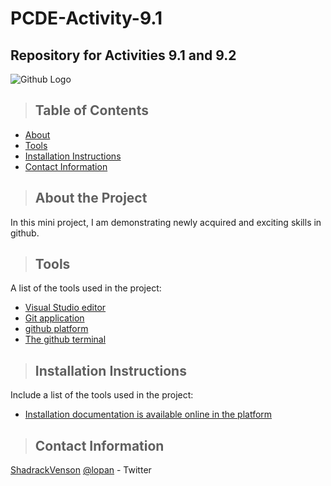 # PCDE-Activity-9.1
## Repository for Activities 9.1 and 9.2
![Github Logo](https://github.githubassets.com/images/modules/logos_page/Octocat.png "Github logo - markdown")

>## Table of Contents
* [About ](#about_the_project)
* [Tools ](#tools)
* [Installation Instructions](#installation_instructions)
* [Contact Information](#contact)

<a class="anchor" id="about the project"></a>
>## About the Project
In this mini project, I am demonstrating newly acquired and exciting skills in github.

>## Tools
A list of the tools used in the project:
<ul>
   <li><a href="#about_the_project">Visual Studio editor</a></li>
   <li><a href="#tools">Git application</a></li>
   <li><a href="#installation_instructions">github platform</a></li>
   <li><a href="#contact">The github terminal</a></li>
</ul>

>## Installation Instructions
Include a list of the tools used in the project:
<ul>
   
   <li><a href="#installation_instructions">Installation documentation is available online in the platform</a></li>
    
</ul>

<a class="anchor" id="contact"></a>
>## Contact Information
[ShadrackVenson](https://www.linkedin.com/in/shadrack-lopang-venson-marm-certified-infor-governance-officer-4301b53/)
[@lopan](https://twitter.com/lopan) - Twitter
